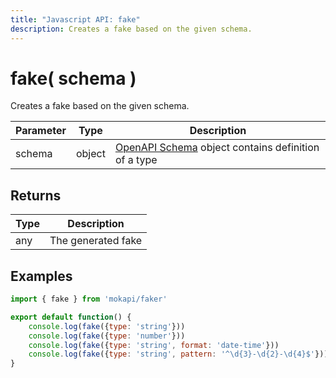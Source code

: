 ```yaml
---
title: "Javascript API: fake"
description: Creates a fake based on the given schema.
---
```

# fake( schema )

Creates a fake based on the given schema.

| Parameter       | Type   | Description                                                                                                |
|-----------------|--------|------------------------------------------------------------------------------------------------------------|
| schema          | object | [OpenAPI Schema](https://swagger.io/docs/specification/data-models/)  object contains definition of a type |

## Returns

| Type | Description        |
|------|--------------------|
| any  | The generated fake |

## Examples

```javascript
import { fake } from 'mokapi/faker'

export default function() {
    console.log(fake({type: 'string'}))
    console.log(fake({type: 'number'}))
    console.log(fake({type: 'string', format: 'date-time'}))
    console.log(fake({type: 'string', pattern: '^\d{3}-\d{2}-\d{4}$'})) // 123-45-6789
}
```